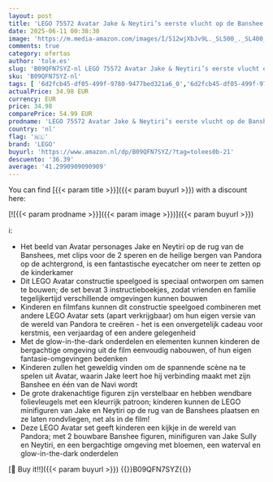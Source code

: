 ```yaml
---
layout: post
title: 'LEGO 75572 Avatar Jake & Neytiri’s eerste vlucht op de Banshee  Pandora Constructie Speelgoed met 2 Figuren  Minifiguren en Glow-in-the-dark Elementen'
date: 2025-06-11 00:38:30
image: 'https://m.media-amazon.com/images/I/512wjXbJv9L._SL500_._SL400_.jpg'
comments: true
category: ofertas
author: 'tole.es'
slug: 'B09QFN7SYZ-nl LEGO 75572 Avatar Jake & Neytiri’s eerste vlucht op de...'
sku: 'B09QFN7SYZ-nl'
tags: [ '6d2fcb45-df05-499f-9780-9477bed321a6_0','6d2fcb45-df05-499f-9780-9477bed321a6_2601','Arborist Merchandising Root','Bouw- & constructiespeelgoed','Bouwspeelgoedfiguren','Self Service','Sinterklaas','Special Features Stores','Speelgoed & spellen','lego','🇳🇱', ]
actualPrice: 34.98 EUR
currency: EUR
price: 34.98
comparePrice: 54.99 EUR
prodname: 'LEGO 75572 Avatar Jake & Neytiri’s eerste vlucht op de Banshee  Pandora Constructie Speelgoed met 2 Figuren  Minifiguren en Glow-in-the-dark Elementen'
country: 'nl'
flag: '🇳🇱'
brand: 'LEGO'
buyurl: 'https://www.amazon.nl/dp/B09QFN7SYZ/?tag=tolees0b-21'
descuento: '36.39'
average: '41.2990909090909'
---
```


You can find [{{< param title >}}]({{< param buyurl >}}) with a discount here:

[![{{< param prodname >}}]({{< param image >}})]({{< param buyurl >}})

ℹ️:

- Het beeld van Avatar personages Jake en Neytiri op de rug van de Banshees, met clips voor de 2 speren en de heilige bergen van Pandora op de achtergrond, is een fantastische eyecatcher om neer te zetten op de kinderkamer
- Dit LEGO Avatar constructie speelgoed is speciaal ontworpen om samen te bouwen; de set bevat 3 instructieboekjes, zodat vrienden en familie tegelijkertijd verschillende omgevingen kunnen bouwen
- Kinderen en filmfans kunnen dit constructie speelgoed combineren met andere LEGO Avatar sets (apart verkrijgbaar) om hun eigen versie van de wereld van Pandora te creëren - het is een onvergetelijk cadeau voor kerstmis, een verjaardag of een andere gelegenheid
- Met de glow-in-the-dark onderdelen en elementen kunnen kinderen de bergachtige omgeving uit de film eenvoudig nabouwen, of hun eigen fantasie-omgevingen bedenken
- Kinderen zullen het geweldig vinden om de spannende scène na te spelen uit Avatar, waarin Jake leert hoe hij verbinding maakt met zijn Banshee en één van de Navi wordt
- De grote drakenachtige figuren zijn verstelbaar en hebben wendbare folievleugels met een kleurrijk patroon; kinderen kunnen de LEGO minifiguren van Jake en Neytiri op de rug van de Banshees plaatsen en ze laten rondvliegen, net als in de film!
- Deze LEGO Avatar set geeft kinderen een kijkje in de wereld van Pandora; met 2 bouwbare Banshee figuren, minifiguren van Jake Sully en Neytiri, en een bergachtige omgeving met bloemen, een waterval en glow-in-the-dark onderdelen

[🛒 Buy it!!]({{< param buyurl >}})
{{<world>}}B09QFN7SYZ{{</world>}}

